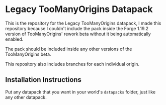 # Legacy TooManyOrigins Datapack
This is the repository for the Legacy TooManyOrigins datapack, I made this repository because I couldn't include the pack inside the Forge 1.19.2 version of TooManyOrigins' rework beta without it being automatically enabled.

The pack should be included inside any other versions of the TooManyOrigins beta.

This repository also includes branches for each individual origin.

## Installation Instructions
Put any datapack that you want in your world's `datapacks` folder, just like any other datapack.